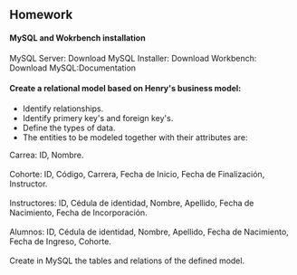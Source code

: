 ## Homework
#### MySQL and Wokrbench installation
MySQL Server: Download
MySQL Installer: Download
Workbench: Download
MySQL:Documentation

#### Create a relational model based on Henry's business model:

- Identify relationships.
- Identify primery key's and foreign key's.
- Define the types of data.
- The entities to be modeled together with their attributes are:

Carrea: ID, Nombre.<br><br>
Cohorte: ID, Código, Carrera, Fecha de Inicio, Fecha de Finalización, Instructor.<br><br>
Instructores: ID, Cédula de identidad, Nombre, Apellido, Fecha de Nacimiento, Fecha de Incorporación.<br><br>
Alumnos: ID, Cédula de identidad, Nombre, Apellido, Fecha de Nacimiento, Fecha de Ingreso, Cohorte.<br><br>
Create in MySQL the tables and relations of the defined model.
